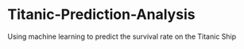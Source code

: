 # Titanic-Prediction-Analysis
Using machine learning to predict the survival rate on the Titanic Ship
